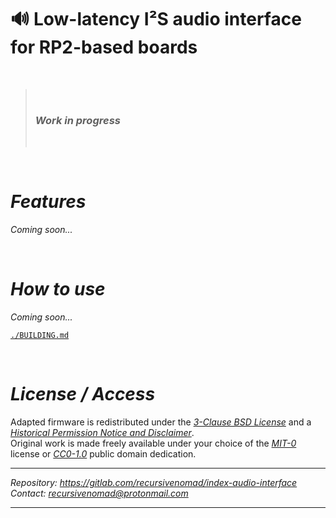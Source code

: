 🔊 **Low-latency I²S audio interface for RP2-based boards**
============================================================

&nbsp;

> &nbsp;
> ### ***Work in progress***
> &nbsp;

&nbsp;






***Features***
==============

*Coming soon...*

&nbsp;






***How to use***
================

*Coming soon...*

[`./BUILDING.md`](./BUILDING.md)

&nbsp;






***License / Access***
======================

Adapted firmware is redistributed under the [*3-Clause BSD License*][URL-BSD-3-Clause] and a [*Historical Permission Notice and Disclaimer*][URL-HPND].  
Original work is made freely available under your choice of the [*MIT-0*][URL-MIT-0] license or [*CC0-1.0*][URL-CC0] public domain dedication.

----------------------

*Repository: <https://gitlab.com/recursivenomad/index-audio-interface>*  
*Contact: <recursivenomad@protonmail.com>*

----------------------






[URL-BSD-3-Clause]: <https://opensource.org/license/bsd-3-clause>
[URL-HPND]: <https://opensource.org/license/historical-php>
[URL-MIT-0]: <https://opensource.org/license/mit-0/>
[URL-CC0]: <https://creativecommons.org/publicdomain/zero/1.0/>


[URL-Repository]: <https://gitlab.com/recursivenomad/picoprobe-candybar/>
